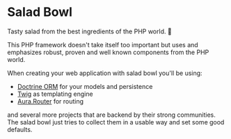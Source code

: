 # Salad Bowl

Tasty salad from the best ingredients of the PHP world. 🥗

This PHP framework doesn't take itself too important but uses and emphasizes robust, proven and well known components
from the PHP world.

When creating your web application with salad bowl you'll be using:

* [Doctrine ORM](http://www.doctrine-project.org/projects/orm.html) for your models and persistence
* [Twig](https://twig.sensiolabs.org/) as templating engine
* [Aura.Router](https://github.com/auraphp/Aura.Router) for routing 

and several more projects that are backend by their strong communities. The salad bowl just tries to collect them
in a usable way and set some good defaults.
